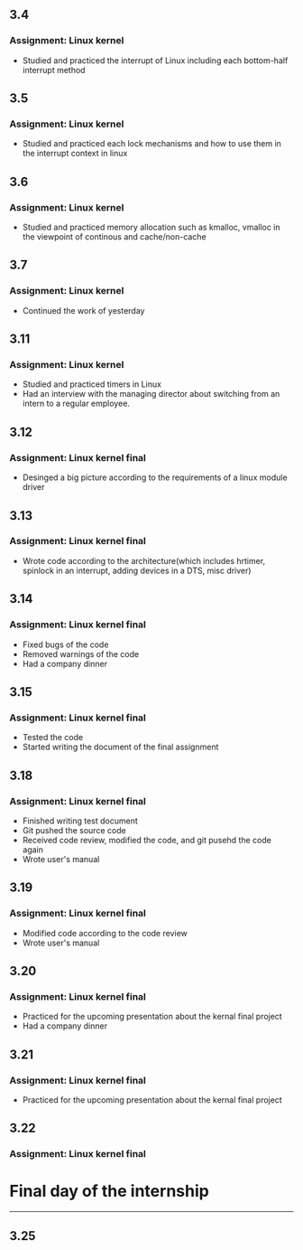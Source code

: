 ## 3.4
### Assignment: Linux kernel
- Studied and practiced the interrupt of Linux including each bottom-half interrupt method
## 3.5
### Assignment: Linux kernel
- Studied and practiced each lock mechanisms and how to use them in the interrupt context in linux
## 3.6
### Assignment: Linux kernel
- Studied and practiced memory allocation such as kmalloc, vmalloc in the viewpoint of continous and cache/non-cache
## 3.7
### Assignment: Linux kernel
- Continued the work of yesterday
## 3.11
### Assignment: Linux kernel
- Studied and practiced timers in Linux
- Had an interview with the managing director about switching from an intern to a regular employee.
## 3.12
### Assignment: Linux kernel final
- Desinged a big picture according to the requirements of a linux module driver
## 3.13
### Assignment: Linux kernel final
- Wrote code according to the architecture(which includes hrtimer, spinlock in an interrupt, adding devices in a DTS, misc driver)
## 3.14
### Assignment: Linux kernel final
- Fixed bugs of the code
- Removed warnings of the code
- Had a company dinner
## 3.15
### Assignment: Linux kernel final
- Tested the code
- Started writing the document of the final assignment
## 3.18
### Assignment: Linux kernel final
- Finished writing test document
- Git pushed the source code
- Received code review, modified the code, and git pusehd the code again
- Wrote user's manual
## 3.19
### Assignment: Linux kernel final
- Modified code according to the code review
- Wrote user's manual
## 3.20
### Assignment: Linux kernel final
- Practiced for the upcoming presentation about the kernal final project
- Had a company dinner
## 3.21
### Assignment: Linux kernel final
- Practiced for the upcoming presentation about the kernal final project
## 3.22
### Assignment: Linux kernel final

# Final day of the internship
---

## 3.25
